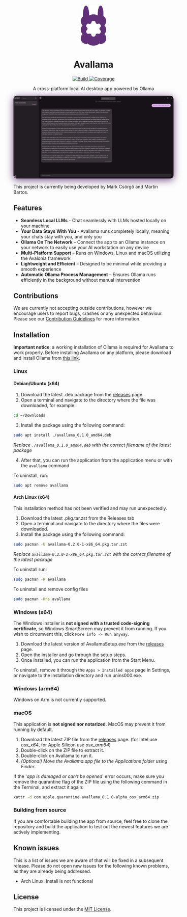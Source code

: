 <p align="center">
  <img src="avallama/Assets/Svg/avallama-logo.svg" alt="Avallama Logo" width="80">
</p>
<h1 align="center">Avallama</h1>

<p align="center">
  <a href="https://github.com/eyeonspringfield/avallama/actions/workflows/pr.yml">
    <img alt="Build" src="https://github.com/eyeonspringfield/avallama/actions/workflows/pr.yml/badge.svg?branch=main">
  </a>
  <a href="https://codecov.io/gh/eyeonspringfield/avallama">
    <img alt="Coverage" src="https://codecov.io/gh/eyeonspringfield/avallama/branch/main/graph/badge.svg">
  </a>
</p>


<p align="center">A cross-platform local AI desktop app powered by Ollama</p>

<p align="center">
    <img style="border-radius: 10px; box-shadow: 0 5px 25px #755085;" src="avallama/Assets/prodimg2.png" alt="Avallama picture">
</p>

This project is currently being developed by Márk Csörgő and Martin Bartos.

## Features

-  **Seamless Local LLMs** - Chat seamlessly with LLMs hosted locally on your machine
-  **Your Data Stays With You** - Avallama runs completely locally, meaning your chats stay with you, and only you
-  **Ollama On The Network** – Connect the app to an Ollama instance on your network to easily use your AI workstation on any device
-  **Multi-Platform Support** – Runs on Windows, Linux and macOS utilizing the Avalonia framework
-  **Lightweight and Efficient** – Designed to be minimal while providing a smooth experience
-  **Automatic Ollama Process Management** – Ensures Ollama runs efficiently in the background without manual intervention

## Contributions

We are currently not accepting outside contributions, however we encourage users to report bugs, crashes or any unexpected behaviour. Please see our [Contribution Guidelines](./CONTRIBUTING.md) for more information.


## Installation

**Important notice**: a working installation of Ollama is required for Avallama to work properly. Before installing Avallama on any platform, please download and install Ollama from [this link](https://ollama.com/download).

### Linux

#### Debian/Ubuntu (x64)
1. Download the latest .deb package from the [releases](https://github.com/4foureyes/avallama/releases) page.
2. Open a terminal and navigate to the directory where the file was downloaded, for example:
```bash
cd ~/Downloads
```
3. Install the package using the following command:
```bash
sudo apt install ./avallama_0.1.0_amd64.deb
```
*Replace `./avallama_0.1.0_amd64.deb` with the correct filename of the latest package*

4. After that, you can run the application from the application menu or with the `avallama` command

To uninstall, run:
```bash
sudo apt remove avallama
```

#### Arch Linux (x64)

This installation method has not been verified and may run unexpectedly.

1. Download the latest .pkg.tar.zst from the Releases tab
2. Open a terminal and navigate to the directory where the files were downloaded.
3. Install the package using the following command:
```bash
sudo pacman -U avallama-0.2.0-1-x86_64.pkg.tar.zst
```
*Replace `avallama-0.2.0-1-x86_64.pkg.tar.zst` with the correct filename of the latest package*


To uninstall run:

```bash
sudo pacman -R avallama
```

To uninstall and remove config files
```bash
sudo pacman -Rns avallama
```

### Windows (x64)

The Windows installer is **not signed with a trusted code-signing certificate**, so Windows SmartScreen may prevent it from running. If you wish to circumvent this, click `More info -> Run anyway`.

1. Download the latest version of AvallamaSetup.exe from the [releases](https://github.com/4foureyes/avallama/releases) page.
2. Open the installer and go through the setup steps.
3. Once installed, you can run the application from the Start Menu.

To uninstall, remove it through the `Apps > Installed apps` page in Settings, or navigate to the installation directory and run unins000.exe.

### Windows (arm64)

Windows on Arm is not currently supported.

### macOS

This application is **not signed nor notarized**. MacOS may prevent it from running by default.

1. Download the latest ZIP file from the [releases](https://github.com/4foureyes/avallama/releases) page. (for Intel use *osx_x64*, for Apple Silicon use *osx_arm64*)
2. Double-click on the ZIP file to extract it.
3. Double-click on Avallama to run it.
4. *(Optional) Move the Avallama.app file to the Applications folder using Finder*.

If the '*app is damaged or can't be opened*' error occurs, make sure you remove the quarantine flag of the ZIP file using the following command in the Terminal, and extract it again:
```bash
xattr -d com.apple.quarantine avallama_0.1.0-alpha_osx_arm64.zip
```

### Building from source

If you are comfortable building the app from source, feel free to clone the repository and build the application to test out the newest features we are actively implementing.

## Known issues

This is a list of issues we are aware of that will be fixed in a subsequent release. Please do not open new issues for the following known problems, as they are already being addressed.

- Arch Linux: Install is not functional

## License

This project is licensed under the [MIT License](./LICENSE).

